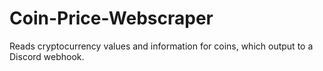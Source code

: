 # Coin-Price-Webscraper
Reads cryptocurrency values and information for coins, which output to a Discord webhook.
